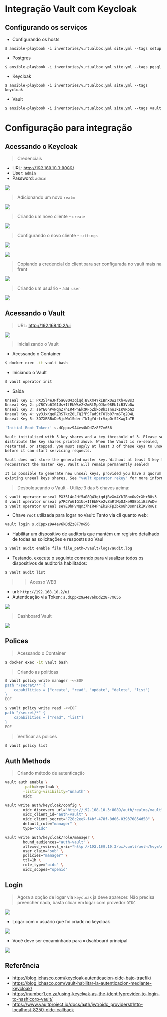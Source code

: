 # Integração Vault com Keycloak

## Configurando os serviços

- Configurando os hosts

```console
$ ansible-playbook -i inventories/virtualbox.yml site.yml --tags setup
```

- Postgres

```console
$ ansible-playbook -i inventories/virtualbox.yml site.yml --tags pgsql
```

- Keycloak

```console
$ ansible-playbook -i inventories/virtualbox.yml site.yml --tags keycloak
```

- Vault

```console
$ ansible-playbook -i inventories/virtualbox.yml site.yml --tags vault
```

# Configuração para integração

## Acessando o Keycloak

> Credenciais

- URL:  http://192.168.10.3:8089/
- User: `admin`
- Password: `admin`

![](./images/keycloak-login.png)

> Adicionando um novo `realm`

![](./images/keycloak-new-realm.png)

> Criando um novo cliente - `create`

![](./images/keycloak-new-client.png)

> Configurando o novo cliente - `settings`

![](./images/keycloak-settings.png)

![](./images/keycloak-valid-url.png)

> Copiando a credencial do client para ser configurada no vault mais na frent

![](./images/keycloak-client-credential.png)

>  Criando um usuário - `àdd user`

![](./images/keycloak-user.png)

## Acessando o Vault 

> URL: http://192.168.10.2/ui

![](./images/vault.png)

> Inicializando o Vault

- Acessando o Container

```bash
$ docker exec -it vault bash
```

- Iniciando o Vault
```bash
$ vault operator init
```

- Saída

```bash
Unseal Key 1: PX35l4eJHf5aG8Q43qiqdjBvXm4YkIBnxOw2rXh+B8s3
Unseal Key 2: p7RCYo6IG1Us+IfEbWke2vZmRtMpOJke98Eb1iB3VoDw
Unseal Key 3: seYE0hPvNqnZ7hIR4PnEk2RFpZbko8h3snnIkIKVRoGz
Unseal Key 4: yy3JxKqeRZRSTkcZ0LFQIfPSFadStTOlb07rmSTg2D4L
Unseal Key 5: 3O7XBRBxDe5jcWo1SdertTkIgYdrfrVxpOrS2KwgIaTR

'Initial Root Token:' s.dCppxz9A4ev6kDdZz8F7m656

Vault initialized with 5 key shares and a key threshold of 3. Please securely
distribute the key shares printed above. When the Vault is re-sealed,
restarted, or stopped, you must supply at least 3 of these keys to unseal it
before it can start servicing requests.

Vault does not store the generated master key. Without at least 3 key to
reconstruct the master key, Vault will remain permanently sealed!

It is possible to generate new unseal keys, provided you have a quorum of
existing unseal keys shares. See "vault operator rekey" for more information.

```
> Desbolqueando o Vault - Utilize 3 das 5 chaves acima:

```bash
$ vault operator unseal PX35l4eJHf5aG8Q43qiqdjBvXm4YkIBnxOw2rXh+B8s3
$ vault operator unseal p7RCYo6IG1Us+IfEbWke2vZmRtMpOJke98Eb1iB3VoDw
$ vault operator unseal seYE0hPvNqnZ7hIR4PnEk2RFpZbko8h3snnIkIKVRoGz
```

- Chave `root` utilizada para logar no Vault: Tanto via cli quanto web:

```bash
vault login s.dCppxz9A4ev6kDdZz8F7m656
```

- Habilitar um dispositivo de auditoria que mantém um registro detalhado de todas as solicitações e respostas ao Vaul
```bash
$ vault audit enable file file_path=/vault/logs/audit.log
```

- Testando, execute o seguinte comando para visualizar todos os dispositivos de auditoria habilitados:
```bash
$ vault audit list
```

>> Acesso WEB

- url: `http://192.168.10.2/ui`
- Autenticação via Token: `s.dCppxz9A4ev6kDdZz8F7m656`

![](./images/vault-login.png)

> Dashboard Vault

![](./images/vault-dashboard.png)



## Polices

> Acessando o Container

```bash
$ docker exec -it vault bash
```

> Criando as políticas

``` bash
$ vault policy write manager -<<EOF
path "/secret/*" {
    capabilities = ["create", "read", "update", "delete", "list"]
}
EOF
```

``` bash
$ vault policy write read -<<EOF
path "/secret/*" {
    capabilities = ["read", "list"]
}
EOF
```

> Verificar as polices

```bash
$ vault policy list
```

## Auth Methods

> Criando método de autenticação

```bash
vault auth enable \
        -path=keycloak \
        -listing-visibility="unauth" \
        oidc
```

```bash
vault write auth/keycloak/config \
        oidc_discovery_url="http://192.168.10.3:8089/auth/realms/vault" \
        oidc_client_id="auth-vault" \
        oidc_client_secret="728c2ee5-f4bf-478f-8d06-039376854d58" \
        default_role="manager" \
        type="oidc"
```

```bash
vault write auth/keycloak/role/manager \
        bound_audiences="auth-vault" \
        allowed_redirect_uris="http://192.168.10.2/ui/vault/auth/keycloak/oidc/callback,http://192.168.10.2:8200/,http://192.168.10.2:8250/oidc/callback" \
        user_claim="sub" \
        policies="manager" \
        ttl=1h \
        role_type="oidc" \
        oidc_scopes="openid"
```

## Login

> Agora a opção de logar via `keycloak` ja deve aparecer. Não precisa preencher nada, basta clicar em logar com provedor `OIDC`

![](./images/vault-login-keycloak.png)

- Logar com o usuário que foi criado no keycloak

![](./images/user-keycloak-login-vault.png)

- Você deve ser encaminhado para o dsahboard principal

![](./images/user-vault.png)

## Referência

- https://blog.ichasco.com/keycloak-autenticacion-oidc-bajo-traefik/
- https://blog.ichasco.com/vault-habilitar-la-autenticacion-mediante-keycloak/
- https://number1.co.za/using-keycloak-as-the-identifyprovider-to-login-to-hashicorp-vault/
- https://www.vaultproject.io/docs/auth/jwt/oidc_providers#http-localhost-8250-oidc-callback




